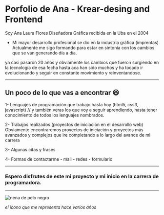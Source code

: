 # Porfolio de Ana - Krear-desing and Frontend
Soy Ana Laura Flores Diseñadora Gráfica recibida en la Uba en el 2004 
 - Mi mayor desarrollo profesional se dio en la industria gráfica (imprentas) Actualmente me sigo formando para estar en sintonía con los cambios que se van generando día a día. 

ya casi pasaron 20 años y obviamente los cambios que fueron surgiendo en la tecnología de esa fecha hasta aca han sido muchos y ha tocado ir evolucionando y seguir en constante movimiento y reinventandose.
***
## Un poco de lo que vas a encontrar 😆

1- Lenguajes de programación que trabajo hasta hoy (html5, css3, javascript) // y también veras los que voy a seguir aprendiendo, hasta tener conocimiento de todos los lenguajes nombrados.

2- Trabajos realizados (proyectos de iniciación en el desarrollo web) Obviamente encontraremos proyectos de iniciación y proyectos más avanzados y complejos que ire completando a lo largo del avance de mi carrera

3- Algunas citas y frases

4- Formas de contactarme - mail - redes - formulario 

***
### Espero disfrutes de este mi proyecto y mi inicio en la carrera de programadora. 

***

![nena de pelo negro](./imagenes/logo-krear.png)

*el icono que me representa hace varios años*